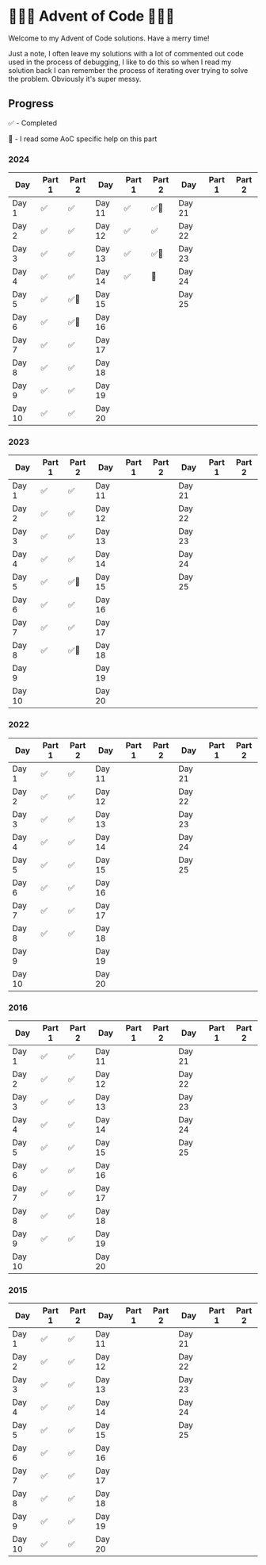 # 🎄🎅🎁 Advent of Code 🎁🎅🎄
Welcome to my Advent of Code solutions. Have a merry time!

Just a note, I often leave my solutions with a lot of commented out code used in the process of debugging, I like to do this so when I read my solution back I can remember the process of iterating over trying to solve the problem. Obviously it's super messy.

## Progress
✅ - Completed

🤔 - I read some AoC specific help on this part

### 2024

| Day      | Part 1 | Part 2 | Day      | Part 1 | Part 2 | Day      | Part 1 | Part 2 |
|----------|--------|--------|----------|--------|--------|----------|--------|--------|
| Day 1    |   ✅   |✅     | Day 11   |    ✅    |    ✅🤔     | Day 21   |        |        |
| Day 2    |   ✅   |    ✅ | Day 12   |    ✅    |   ✅     | Day 22   |        |        |
| Day 3    |   ✅   |    ✅ | Day 13   |    ✅    |    ✅🤔    | Day 23   |        |        |
| Day 4    |   ✅   |    ✅ | Day 14   |    ✅    |    🤔     | Day 24   |        |        |
| Day 5    |   ✅   |  ✅🤔 | Day 15   |        |        | Day 25   |        |        |
| Day 6    |   ✅   | ✅🤔  | Day 16   |        |        |
| Day 7    |   ✅   |   ✅  | Day 17   |        |        |
| Day 8    |   ✅   |    ✅    | Day 18   |        |        |
| Day 9    |   ✅   |    ✅    | Day 19   |        |        |
| Day 10   |   ✅   |    ✅    | Day 20   |        |        |

### 2023

| Day      | Part 1 | Part 2 | Day      | Part 1 | Part 2 | Day      | Part 1 | Part 2 |
|----------|--------|--------|----------|--------|--------|----------|--------|--------|
| Day 1    |    ✅    |    ✅    | Day 11   |        |        | Day 21   |        |        |
| Day 2    |   ✅     |    ✅    | Day 12   |        |        | Day 22   |        |        |
| Day 3    |   ✅     |    ✅    | Day 13   |        |        | Day 23   |        |        |
| Day 4    |   ✅     |   ✅     | Day 14   |        |        | Day 24   |        |        |
| Day 5    |   ✅     |   ✅🤔   | Day 15   |        |        | Day 25   |        |        |
| Day 6    |    ✅    |    ✅    | Day 16   |        |        |
| Day 7    |    ✅    |    ✅    | Day 17   |        |        |
| Day 8    |    ✅    |    ✅🤔  | Day 18   |        |        |
| Day 9    |          |        | Day 19     |        |        |
| Day 10   |          |        | Day 20     |        |         |

### 2022

| Day      | Part 1 | Part 2 | Day      | Part 1 | Part 2 | Day      | Part 1 | Part 2 |
|----------|--------|--------|----------|--------|--------|----------|--------|--------|
| Day 1    |   ✅     |    ✅    | Day 11   |        |        | Day 21   |        |        |
| Day 2    |    ✅    |   ✅     | Day 12   |        |        | Day 22   |        |        |
| Day 3    |   ✅     |   ✅     | Day 13   |        |        | Day 23   |        |        |
| Day 4    |    ✅   |   ✅     | Day 14   |        |        | Day 24   |        |        |
| Day 5    |   ✅     |   ✅     | Day 15   |        |        | Day 25   |        |        |
| Day 6    |    ✅    |    ✅    | Day 16   |        |        |
| Day 7    |    ✅    |    ✅    | Day 17   |        |        |
| Day 8    |    ✅    |     ✅   | Day 18   |        |        |
| Day 9    |        |        | Day 19   |        |        |
| Day 10   |        |        | Day 20   |        |        |

### 2016

| Day      | Part 1 | Part 2 | Day      | Part 1 | Part 2 | Day      | Part 1 | Part 2 |
|----------|--------|--------|----------|--------|--------|----------|--------|--------|
| Day 1    |   ✅     |    ✅    | Day 11   |        |        | Day 21   |        |        |
| Day 2    |    ✅    |   ✅     | Day 12   |        |        | Day 22   |        |        |
| Day 3    |   ✅     |   ✅     | Day 13   |        |        | Day 23   |        |        |
| Day 4    |    ✅   |   ✅     | Day 14   |        |        | Day 24   |        |        |
| Day 5    |   ✅     |    ✅     | Day 15   |        |        | Day 25   |        |        |
| Day 6    |     ✅    |    ✅     | Day 16   |        |        |
| Day 7    |     ✅    |     ✅    | Day 17   |        |        |
| Day 8    |    ✅    |   ✅     | Day 18   |        |        |
| Day 9    |    ✅    |    ✅    | Day 19   |        |        |
| Day 10   |        |        | Day 20   |        |        |

### 2015

| Day      | Part 1 | Part 2 | Day      | Part 1 | Part 2 | Day      | Part 1 | Part 2 |
|----------|--------|--------|----------|--------|--------|----------|--------|--------|
| Day 1    |   ✅     |    ✅    | Day 11   |        |        | Day 21   |        |        |
| Day 2    |    ✅    |   ✅     | Day 12   |        |        | Day 22   |        |        |
| Day 3    |   ✅     |   ✅     | Day 13   |        |        | Day 23   |        |        |
| Day 4    |    ✅   |   ✅     | Day 14   |        |        | Day 24   |        |        |
| Day 5    |   ✅     |    ✅     | Day 15   |        |        | Day 25   |        |        |
| Day 6    |     ✅    |    ✅     | Day 16   |        |        |
| Day 7    |     ✅    |     ✅    | Day 17   |        |        |
| Day 8    |    ✅     |   ✅      | Day 18   |        |        |
| Day 9    |   ✅      |   ✅      | Day 19   |        |        |
| Day 10   |   ✅      |    ✅     | Day 20   |        |        |